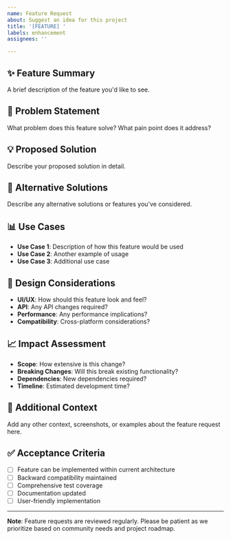 ```yaml
---
name: Feature Request
about: Suggest an idea for this project
title: '[FEATURE] '
labels: enhancement
assignees: ''

---
```


## ✨ Feature Summary
A brief description of the feature you'd like to see.

## 🎯 Problem Statement
What problem does this feature solve? What pain point does it address?

## 💡 Proposed Solution
Describe your proposed solution in detail.

## 🔄 Alternative Solutions
Describe any alternative solutions or features you've considered.

## 📊 Use Cases
- **Use Case 1**: Description of how this feature would be used
- **Use Case 2**: Another example of usage
- **Use Case 3**: Additional use case

## 🎨 Design Considerations
- **UI/UX**: How should this feature look and feel?
- **API**: Any API changes required?
- **Performance**: Any performance implications?
- **Compatibility**: Cross-platform considerations?

## 📈 Impact Assessment
- **Scope**: How extensive is this change?
- **Breaking Changes**: Will this break existing functionality?
- **Dependencies**: New dependencies required?
- **Timeline**: Estimated development time?

## 📝 Additional Context
Add any other context, screenshots, or examples about the feature request here.

## ✅ Acceptance Criteria
- [ ] Feature can be implemented within current architecture
- [ ] Backward compatibility maintained
- [ ] Comprehensive test coverage
- [ ] Documentation updated
- [ ] User-friendly implementation

---

**Note**: Feature requests are reviewed regularly. Please be patient as we prioritize based on community needs and project roadmap.